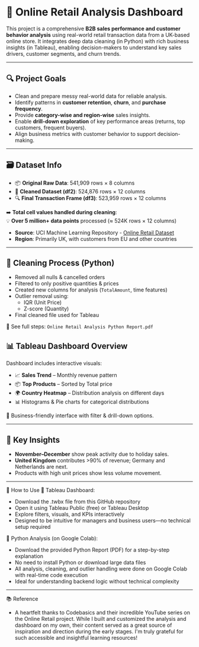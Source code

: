# 🛒 Online Retail Analysis Dashboard

This project is a comprehensive **B2B sales performance and customer behavior analysis** using real-world retail transaction data from a UK-based online store. It integrates deep data cleaning (in Python) with rich business insights (in Tableau), enabling decision-makers to understand key sales drivers, customer segments, and churn trends.

---

## 🔍 Project Goals

- Clean and prepare messy real-world data for reliable analysis.
- Identify patterns in **customer retention**, **churn**, and **purchase frequency**.
- Provide **category-wise and region-wise** sales insights.
- Enable **drill-down exploration** of key performance areas (returns, top customers, frequent buyers).
- Align business metrics with customer behavior to support decision-making.

- ---

## 🗃️ Dataset Info

- 📦 **Original Raw Data**: 541,909 rows × 8 columns  
- 🧪 **Cleaned Dataset (df2)**: 524,876 rows × 12 columns  
- 🔍 **Final Transaction Frame (df3)**: 523,959 rows × 12 columns  

➡️ **Total cell values handled during cleaning**:  
💡 **Over 5 million+ data points** processed (≈ 524K rows × 12 columns)

- **Source**: UCI Machine Learning Repository - [Online Retail Dataset](https://archive.ics.uci.edu/ml/datasets/Online+Retail)
- **Region**: Primarily UK, with customers from EU and other countries

---

## 🧹 Cleaning Process (Python)

- Removed all nulls & cancelled orders  
- Filtered to only positive quantities & prices  
- Created new columns for analysis (`TotalAmount`, time features)  
- Outlier removal using:
  - IQR (Unit Price)
  - Z-score (Quantity)  
- Final cleaned file used for Tableau

📄 See full steps: `Online Retail Analysis Python Report.pdf`

## 📊 Tableau Dashboard Overview

Dashboard includes interactive visuals:

- 📈 **Sales Trend** – Monthly revenue pattern  
- 📦 **Top Products** – Sorted by Total price  
- 🌍 **Country Heatmap** – Distribution analysis on different days  
- 📊 Histograms & Pie charts for categorical distributions  

🧠 Business-friendly interface with filter & drill-down options.

---

## 📌 Key Insights

- **November–December** show peak activity due to holiday sales.
- **United Kingdom** contributes >90% of revenue; Germany and Netherlands are next.
- Products with high unit prices show less volume movement.

---

📌 How to Use
🧭 Tableau Dashboard:
- Download the .twbx file from this GitHub repository
- Open it using Tableau Public (free) or Tableau Desktop
- Explore filters, visuals, and KPIs interactively
- Designed to be intuitive for managers and business users—no technical setup required

🐍 Python Analysis (on Google Colab):

- Download the provided Python Report (PDF) for a step-by-step explanation
- No need to install Python or download large data files
- All analysis, cleaning, and outlier handling were done on Google Colab with real-time code execution
- Ideal for understanding backend logic without technical complexity

---

📚 Reference

- A heartfelt thanks to Codebasics and their incredible YouTube series on the Online Retail project. While I built and customized the analysis and dashboard on my own, their content served as a great source of inspiration and direction during the early stages. I'm truly grateful for such accessible and insightful learning resources!
